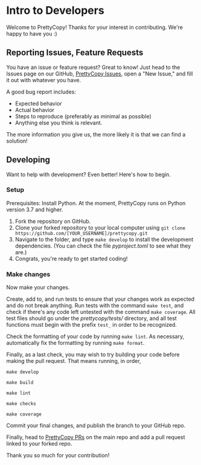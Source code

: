 # Intro to Developers
Welcome to PrettyCopy! Thanks for your interest in contributing. We're happy to have you :)

## Reporting Issues, Feature Requests
You have an issue or feature request? Great to know! Just head to the Issues page on our GitHub, [PrettyCopy Issues](https://github.com/hippothebrave/prettycopy/issues), open a "New Issue," and fill it out with whatever you have.

A good bug report includes:

- Expected behavior
- Actual behavior
- Steps to reproduce (preferably as minimal as possible)
- Anything else you think is relevant.

The more information you give us, the more likely it is that we can find a solution!

## Developing
Want to help with development? Even better! Here's how to begin.

### Setup
Prerequisites: Install Python. At the moment, PrettyCopy runs on Python version 3.7 and higher.

1. Fork the repository on GitHub.
2. Clone your forked repository to your local computer using `git clone https://github.com/[YOUR_USERNAME]/prettycopy.git`
3. Navigate to the folder, and type `make develop` to install the development dependencies. (You can check the file *pyproject.toml* to see what they are.)
4. Congrats, you're ready to get started coding!

### Make changes
Now make your changes.

Create, add to, and run tests to ensure that your changes work as expected and do not break anything. Run tests with the command `make test`, and check if there's any code left untested with the command `make coverage`. All test files should go under the *prettycopy/tests/* directory, and all test functions must begin with the prefix `test_` in order to be recognized.

Check the formatting of your code by running `make lint`. As necessary, automatically fix the formatting by running `make format`.

Finally, as a last check, you may wish to try building your code before making the pull request. That means running, in order,

```
make develop

make build

make lint

make checks

make coverage
```

Commit your final changes, and publish the branch to your GitHub repo.

Finally, head to [PrettyCopy PRs](https://github.com/hippothebrave/prettycopy/pulls) on the main repo and add a pull request linked to your forked repo. 

Thank you so much for your contribution! 